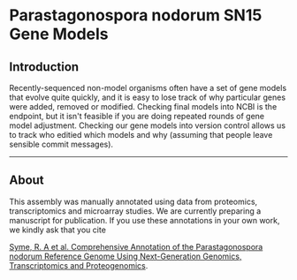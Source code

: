 Parastagonospora nodorum SN15 Gene Models
==========

Introduction
------------
Recently-sequenced non-model organisms often have a set of gene models that evolve quite quickly, and it is easy to lose track of why particular genes were added, removed or modified.
Checking final models into NCBI is the endpoint, but it isn't feasible if you are doing repeated rounds of gene model adjustment.
Checking our gene models into version control allows us to track who editied which models and why (assuming that people leave sensible commit messages). 

* * * * *

About
-----
This assembly was manually annotated using data from proteomics, transcriptomics and microarray studies. We are currently preparing a manuscript for publication. If you use these annotations in your own work, we kindly ask that you cite 

[Syme, R. A et al. Comprehensive Annotation of the Parastagonospora nodorum Reference Genome Using Next-Generation Genomics, Transcriptomics and Proteogenomics](http://journals.plos.org/plosone/article?id=10.1371/journal.pone.0147221).
